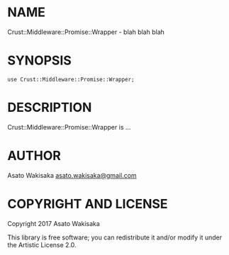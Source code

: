 NAME
====

Crust::Middleware::Promise::Wrapper - blah blah blah

SYNOPSIS
========

    use Crust::Middleware::Promise::Wrapper;

DESCRIPTION
===========

Crust::Middleware::Promise::Wrapper is ...

AUTHOR
======

Asato Wakisaka <asato.wakisaka@gmail.com>

COPYRIGHT AND LICENSE
=====================

Copyright 2017 Asato Wakisaka

This library is free software; you can redistribute it and/or modify it under the Artistic License 2.0.
